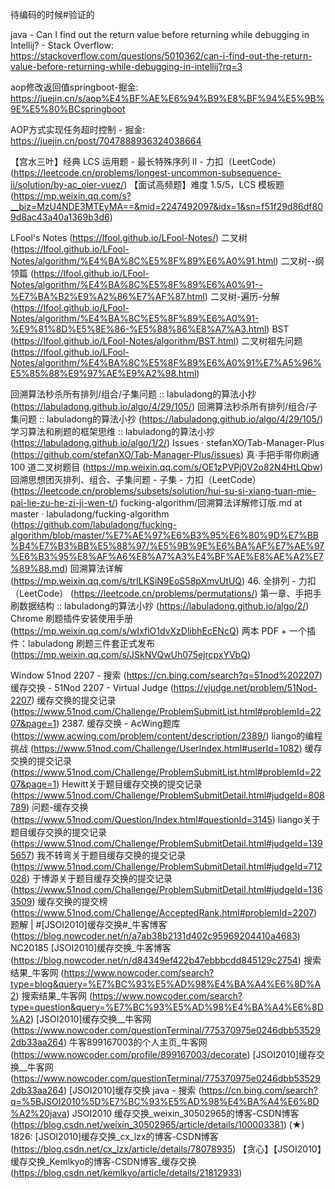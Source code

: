 待编码的时候#验证的

java - Can I find out the return value before returning while debugging in Intellij? - Stack Overflow: https://stackoverflow.com/questions/5010362/can-i-find-out-the-return-value-before-returning-while-debugging-in-intellij?rq=3

aop修改返回值springboot-掘金: https://juejin.cn/s/aop%E4%BF%AE%E6%94%B9%E8%BF%94%E5%9B%9E%E5%80%BCspringboot

AOP方式实现任务超时控制 - 掘金: https://juejin.cn/post/7047888936324038664






【宫水三叶】经典 LCS 运用题 - 最长特殊序列 II - 力扣（LeetCode） (https://leetcode.cn/problems/longest-uncommon-subsequence-ii/solution/by-ac_oier-vuez/)
    【面试高频题】难度 1.5/5，LCS 模板题 (https://mp.weixin.qq.com/s?__biz=MzU4NDE3MTEyMA==&mid=2247492097&idx=1&sn=f51f29d86df809d8ac43a40a1369b3d6)

LFool's Notes (https://lfool.github.io/LFool-Notes/)
    二叉树 (https://lfool.github.io/LFool-Notes/algorithm/%E4%BA%8C%E5%8F%89%E6%A0%91.html)
    二叉树--纲领篇 (https://lfool.github.io/LFool-Notes/algorithm/%E4%BA%8C%E5%8F%89%E6%A0%91--%E7%BA%B2%E9%A2%86%E7%AF%87.html)
    二叉树-遍历-分解 (https://lfool.github.io/LFool-Notes/algorithm/%E4%BA%8C%E5%8F%89%E6%A0%91-%E9%81%8D%E5%8E%86-%E5%88%86%E8%A7%A3.html)
    BST (https://lfool.github.io/LFool-Notes/algorithm/BST.html)
    二叉树祖先问题 (https://lfool.github.io/LFool-Notes/algorithm/%E4%BA%8C%E5%8F%89%E6%A0%91%E7%A5%96%E5%85%88%E9%97%AE%E9%A2%98.html)


回溯算法秒杀所有排列/组合/子集问题 :: labuladong的算法小抄 (https://labuladong.github.io/algo/4/29/105/)
    回溯算法秒杀所有排列/组合/子集问题 :: labuladong的算法小抄 (https://labuladong.github.io/algo/4/29/105/)
    学习算法和刷题的框架思维 :: labuladong的算法小抄 (https://labuladong.github.io/algo/1/2/)
        Issues · stefanXO/Tab-Manager-Plus (https://github.com/stefanXO/Tab-Manager-Plus/issues)
        真⋅手把手带你刷通 100 道二叉树题目 (https://mp.weixin.qq.com/s/OE1zPVPj0V2o82N4HtLQbw)
    回溯思想团灭排列、组合、子集问题 - 子集 - 力扣（LeetCode） (https://leetcode.cn/problems/subsets/solution/hui-su-si-xiang-tuan-mie-pai-lie-zu-he-zi-ji-wen-t/)
        fucking-algorithm/回溯算法详解修订版.md at master · labuladong/fucking-algorithm (https://github.com/labuladong/fucking-algorithm/blob/master/%E7%AE%97%E6%B3%95%E6%80%9D%E7%BB%B4%E7%B3%BB%E5%88%97/%E5%9B%9E%E6%BA%AF%E7%AE%97%E6%B3%95%E8%AF%A6%E8%A7%A3%E4%BF%AE%E8%AE%A2%E7%89%88.md)
            回溯算法详解 (https://mp.weixin.qq.com/s/trILKSiN9EoS58pXmvUtUQ)
            46. 全排列 - 力扣（LeetCode） (https://leetcode.cn/problems/permutations/)
            第一章、手把手刷数据结构 :: labuladong的算法小抄 (https://labuladong.github.io/algo/2/)
            Chrome 刷题插件安装使用手册 (https://mp.weixin.qq.com/s/wIxflO1dvXzDlibhEcENcQ)
        两本 PDF + 一个插件：labuladong 刷题三件套正式发布 (https://mp.weixin.qq.com/s/JSkNVQwUh075ejrcpxYVbQ)
        
        
Window
    51nod 2207 - 搜索 (https://cn.bing.com/search?q=51nod%202207)
        缓存交换 - 51Nod 2207 - Virtual Judge (https://vjudge.net/problem/51Nod-2207)
            缓存交换的提交记录 (https://www.51nod.com/Challenge/ProblemSubmitList.html#problemId=2207&page=1)
                2387. 缓存交换 - AcWing题库 (https://www.acwing.com/problem/content/description/2389/)
                liango的编程挑战 (https://www.51nod.com/Challenge/UserIndex.html#userId=1082)
                    缓存交换的提交记录 (https://www.51nod.com/Challenge/ProblemSubmitList.html#problemId=2207&page=1)
                        Hewitt关于题目缓存交换的提交记录 (https://www.51nod.com/Challenge/ProblemSubmitDetail.html#judgeId=808789)
                        问题-缓存交换 (https://www.51nod.com/Question/Index.html#questionId=3145)
                        liango关于题目缓存交换的提交记录 (https://www.51nod.com/Challenge/ProblemSubmitDetail.html#judgeId=1395657)
                        我不转弯关于题目缓存交换的提交记录 (https://www.51nod.com/Challenge/ProblemSubmitDetail.html#judgeId=712028)
                        于博源关于题目缓存交换的提交记录 (https://www.51nod.com/Challenge/ProblemSubmitDetail.html#judgeId=1363509)
                    缓存交换的提交榜 (https://www.51nod.com/Challenge/AcceptedRank.html#problemId=2207)
                    题解 | #[JSOI2010]缓存交换#_牛客博客 (https://blog.nowcoder.net/n/a7ab38b2131d402c95969204410a4683)
                        NC20185 [JSOI2010]缓存交换_牛客博客 (https://blog.nowcoder.net/n/d84349ef422b47ebbbcdd845129c2754)
                        搜索结果_牛客网 (https://www.nowcoder.com/search?type=blog&query=%E7%BC%93%E5%AD%98%E4%BA%A4%E6%8D%A2)
                            搜索结果_牛客网 (https://www.nowcoder.com/search?type=question&query=%E7%BC%93%E5%AD%98%E4%BA%A4%E6%8D%A2)
                                [JSOI2010]缓存交换__牛客网 (https://www.nowcoder.com/questionTerminal/775370975e0246dbb535292db33aa264)
                                    牛客899167003的个人主页_牛客网 (https://www.nowcoder.com/profile/899167003/decorate)
                                [JSOI2010]缓存交换__牛客网 (https://www.nowcoder.com/questionTerminal/775370975e0246dbb535292db33aa264)
                                    [JSOI2010]缓存交换 java - 搜索 (https://cn.bing.com/search?q=%5BJSOI2010%5D%E7%BC%93%E5%AD%98%E4%BA%A4%E6%8D%A2%20java)
                                        JSOI2010 缓存交换_weixin_30502965的博客-CSDN博客 (https://blog.csdn.net/weixin_30502965/article/details/100003381)
                                        (★) 1826: [JSOI2010]缓存交换_cx_lzx的博客-CSDN博客 (https://blog.csdn.net/cx_lzx/article/details/78078935)
                                        【贪心】【JSOI2010】缓存交换_Kemlkyo的博客-CSDN博客_缓存交换 (https://blog.csdn.net/kemlkyo/article/details/21812933)

